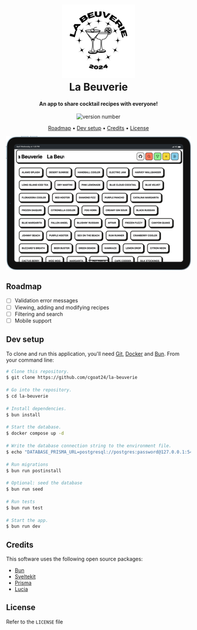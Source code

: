 <h1 align="center">
  <br>
  <a href="https://github.com/cgoat24/la-beuverie"><img src="static/logo.png" alt="La Beuverie" width="200"></a>
  <br>
  La Beuverie
  <br>
</h1>

<h4 align="center">An app to share cocktail recipes with everyone!</h4>

<p align="center">
    <img src="https://badge.fury.io/gh/cgoat24%2Fla-beuverie.svg" alt="version number">
</p>

<p align="center">
  <a href="#roadmap">Roadmap</a> •
  <a href="#dev-setup">Dev setup</a> •
  <a href="#credits">Credits</a> •
  <a href="#license">License</a>
</p>

![screenshot](./static/screenshot.png)

## Roadmap

- [ ] Validation error messages
- [ ] Viewing, adding and modifying recipes
- [ ] Filtering and search
- [ ] Mobile support

## Dev setup

To clone and run this application, you'll need [Git](https://git-scm.com), [Docker](https://www.docker.com/) and [Bun](https://www.bun.sh). From your command line:

```bash
# Clone this repository.
$ git clone https://github.com/cgoat24/la-beuverie

# Go into the repository.
$ cd la-beuverie

# Install dependencies.
$ bun install

# Start the database.
$ docker compose up -d

# Write the database connection string to the environment file.
$ echo "DATABASE_PRISMA_URL=postgresql://postgres:password@127.0.0.1:5432/la-beuveurie" > .env

# Run migrations
$ bun run postinstall

# Optional: seed the database
$ bun run seed

# Run tests
$ bun run test

# Start the app.
$ bun run dev
```

## Credits

This software uses the following open source packages:

- [Bun](https://www.bun.sh)
- [Sveltekit](https://kit.svelte.dev/)
- [Prisma](https://www.prisma.io/)
- [Lucia](https://lucia-auth.com/)

## License

Refer to the `LICENSE` file
